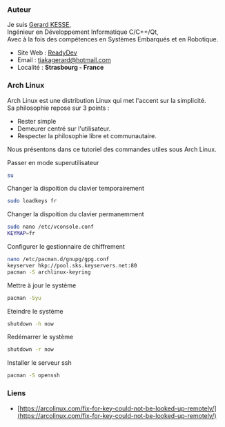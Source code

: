 ### Auteur

Je suis 
[Gerard KESSE](https://readydev.ovh/presentation/ "Accédez à mon site web (ReadyDev)"),  
Ingénieur en Développement Informatique C/C++/Qt,  
Avec à la fois des compétences en Systèmes Embarqués et en Robotique.  

* Site Web : [ReadyDev](https://readydev.ovh "Accédez à mon site web (ReadyDev)")
* Email : [tiakagerard@hotmail.com](mailto:tiakagerard@hotmail.com?subject=Contact&body=Bonjour "Me contactez par email")
* Localité : **Strasbourg - France**

### Arch Linux

Arch Linux est une distribution Linux qui met l'accent sur la simplicité.  
Sa philosophie repose sur 3 points :
* Rester simple
* Demeurer centré sur l'utilisateur. 
* Respecter la philosophie libre et communautaire. 

Nous présentons dans ce tutoriel des commandes utiles sous Arch Linux.

Passer en mode superutilisateur
```sh
su
```

Changer la dispoition du clavier temporairement
```sh
sudo loadkeys fr
```

Changer la dispoition du clavier permanemment
```sh
sudo nano /etc/vconsole.conf
KEYMAP=fr
```

Configurer le gestionnaire de chiffrement
```sh
nano /etc/pacman.d/gnupg/gpg.conf
keyserver hkp://pool.sks.keyservers.net:80
pacman -S archlinux-keyring
```

Mettre à jour le système
```sh
pacman -Syu
```

Eteindre le système
```sh
shutdown -h now
```

Redémarrer le système
```sh
shutdown -r now
```

Installer le serveur ssh
```sh
pacman -S openssh
```

### Liens

* [https://arcolinux.com/fix-for-key-could-not-be-looked-up-remotely/](https://arcolinux.com/fix-for-key-could-not-be-looked-up-remotely/)
